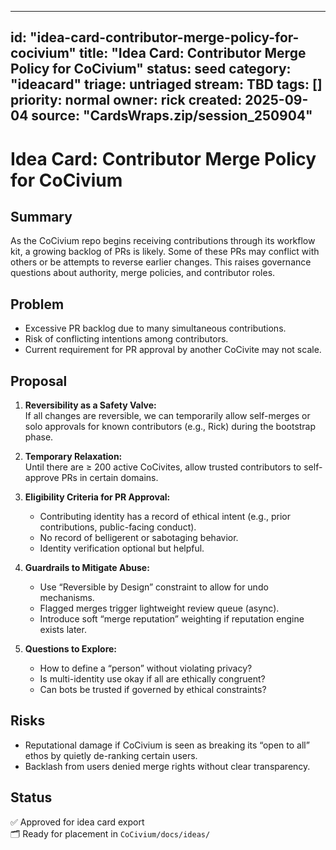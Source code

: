 <!-- status: stub; target: 150+ words -->
---
id: "idea-card-contributor-merge-policy-for-cocivium"
title: "Idea Card: Contributor Merge Policy for CoCivium"
status: seed
category: "ideacard"
triage: untriaged
stream: TBD
tags: []
priority: normal
owner: rick
created: 2025-09-04
source: "CardsWraps.zip/session_250904"
---
# Idea Card: Contributor Merge Policy for CoCivium

## Summary
As the CoCivium repo begins receiving contributions through its workflow kit, a growing backlog of PRs is likely. Some of these PRs may conflict with others or be attempts to reverse earlier changes. This raises governance questions about authority, merge policies, and contributor roles.

## Problem
- Excessive PR backlog due to many simultaneous contributions.
- Risk of conflicting intentions among contributors.
- Current requirement for PR approval by another CoCivite may not scale.

## Proposal
1. **Reversibility as a Safety Valve:**  
   If all changes are reversible, we can temporarily allow self-merges or solo approvals for known contributors (e.g., Rick) during the bootstrap phase.

2. **Temporary Relaxation:**  
   Until there are ≥ 200 active CoCivites, allow trusted contributors to self-approve PRs in certain domains.

3. **Eligibility Criteria for PR Approval:**
   - Contributing identity has a record of ethical intent (e.g., prior contributions, public-facing conduct).
   - No record of belligerent or sabotaging behavior.
   - Identity verification optional but helpful.

4. **Guardrails to Mitigate Abuse:**
   - Use “Reversible by Design” constraint to allow for undo mechanisms.
   - Flagged merges trigger lightweight review queue (async).
   - Introduce soft “merge reputation” weighting if reputation engine exists later.

5. **Questions to Explore:**
   - How to define a “person” without violating privacy?
   - Is multi-identity use okay if all are ethically congruent?
   - Can bots be trusted if governed by ethical constraints?

## Risks
- Reputational damage if CoCivium is seen as breaking its “open to all” ethos by quietly de-ranking certain users.
- Backlash from users denied merge rights without clear transparency.

## Status
✅ Approved for idea card export  
🗂 Ready for placement in `CoCivium/docs/ideas/`



